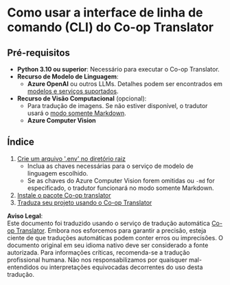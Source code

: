 <!--
CO_OP_TRANSLATOR_METADATA:
{
  "original_hash": "a5eb9b53c81804f04bc9456160e79940",
  "translation_date": "2025-05-07T14:08:11+00:00",
  "source_file": "getting_started/command-line-guide/command-line-guide.md",
  "language_code": "br"
}
-->
# Como usar a interface de linha de comando (CLI) do Co-op Translator

## Pré-requisitos

- **Python 3.10 ou superior**: Necessário para executar o Co-op Translator.  
- **Recurso de Modelo de Linguagem**:  
  - **Azure OpenAI** ou outros LLMs. Detalhes podem ser encontrados em [modelos e serviços suportados](../../../../README.md).  
- **Recurso de Visão Computacional** (opcional):  
  - Para tradução de imagens. Se não estiver disponível, o tradutor usará o [modo somente Markdown](../markdown-only-mode.md).  
  - **Azure Computer Vision**

## Índice

1. [Crie um arquivo '.env' no diretório raiz](./create-env-file.md)  
   - Inclua as chaves necessárias para o serviço de modelo de linguagem escolhido.  
   - Se as chaves do Azure Computer Vision forem omitidas ou `-md` for especificado, o tradutor funcionará no modo somente Markdown.  
1. [Instale o pacote Co-op translator](./install-package.md)  
1. [Traduza seu projeto usando o Co-op Translator](./translator-your-project.md)

**Aviso Legal**:  
Este documento foi traduzido usando o serviço de tradução automática [Co-op Translator](https://github.com/Azure/co-op-translator). Embora nos esforcemos para garantir a precisão, esteja ciente de que traduções automáticas podem conter erros ou imprecisões. O documento original em seu idioma nativo deve ser considerado a fonte autorizada. Para informações críticas, recomenda-se a tradução profissional humana. Não nos responsabilizamos por quaisquer mal-entendidos ou interpretações equivocadas decorrentes do uso desta tradução.